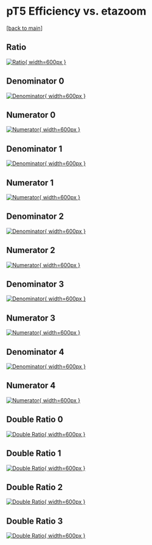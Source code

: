 # pT5 Efficiency vs. etazoom

[[back to main](./)]



## Ratio

[![Ratio](../mtv/var/pT5_loweta_0_-1_eff_etazoom.png){ width=600px }](../mtv/var/pT5_loweta_0_-1_eff_etazoom.pdf)

## Denominator 0

[![Denominator](../mtv/den/pT5_loweta_0_-1_eff_etazoom_den0.png){ width=600px }](../mtv/den/pT5_loweta_0_-1_eff_etazoom_den0.pdf)

## Numerator 0

[![Numerator](../mtv/num/pT5_loweta_0_-1_eff_etazoom_num0.png){ width=600px }](../mtv/num/pT5_loweta_0_-1_eff_etazoom_num0.pdf)

## Denominator 1

[![Denominator](../mtv/den/pT5_loweta_0_-1_eff_etazoom_den1.png){ width=600px }](../mtv/den/pT5_loweta_0_-1_eff_etazoom_den1.pdf)

## Numerator 1

[![Numerator](../mtv/num/pT5_loweta_0_-1_eff_etazoom_num1.png){ width=600px }](../mtv/num/pT5_loweta_0_-1_eff_etazoom_num1.pdf)

## Denominator 2

[![Denominator](../mtv/den/pT5_loweta_0_-1_eff_etazoom_den2.png){ width=600px }](../mtv/den/pT5_loweta_0_-1_eff_etazoom_den2.pdf)

## Numerator 2

[![Numerator](../mtv/num/pT5_loweta_0_-1_eff_etazoom_num2.png){ width=600px }](../mtv/num/pT5_loweta_0_-1_eff_etazoom_num2.pdf)

## Denominator 3

[![Denominator](../mtv/den/pT5_loweta_0_-1_eff_etazoom_den3.png){ width=600px }](../mtv/den/pT5_loweta_0_-1_eff_etazoom_den3.pdf)

## Numerator 3

[![Numerator](../mtv/num/pT5_loweta_0_-1_eff_etazoom_num3.png){ width=600px }](../mtv/num/pT5_loweta_0_-1_eff_etazoom_num3.pdf)

## Denominator 4

[![Denominator](../mtv/den/pT5_loweta_0_-1_eff_etazoom_den4.png){ width=600px }](../mtv/den/pT5_loweta_0_-1_eff_etazoom_den4.pdf)

## Numerator 4

[![Numerator](../mtv/num/pT5_loweta_0_-1_eff_etazoom_num4.png){ width=600px }](../mtv/num/pT5_loweta_0_-1_eff_etazoom_num4.pdf)

## Double Ratio 0

[![Double Ratio](../mtv/ratio/pT5_loweta_0_-1_eff_etazoom_ratio0.png){ width=600px }](../mtv/ratio/pT5_loweta_0_-1_eff_etazoom_ratio0.pdf)

## Double Ratio 1

[![Double Ratio](../mtv/ratio/pT5_loweta_0_-1_eff_etazoom_ratio1.png){ width=600px }](../mtv/ratio/pT5_loweta_0_-1_eff_etazoom_ratio1.pdf)

## Double Ratio 2

[![Double Ratio](../mtv/ratio/pT5_loweta_0_-1_eff_etazoom_ratio2.png){ width=600px }](../mtv/ratio/pT5_loweta_0_-1_eff_etazoom_ratio2.pdf)

## Double Ratio 3

[![Double Ratio](../mtv/ratio/pT5_loweta_0_-1_eff_etazoom_ratio3.png){ width=600px }](../mtv/ratio/pT5_loweta_0_-1_eff_etazoom_ratio3.pdf)

